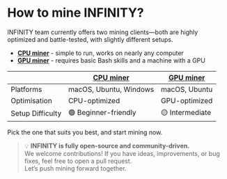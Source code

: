 # How to mine INFINITY?

INFINITY team currently offers two mining clients—both are highly optimized and battle-tested, with slightly different setups.
- [**CPU miner**](https://github.com/8finity-xyz/miner-cpu) - simple to run, works on nearly any computer
- [**GPU miner**](https://github.com/8finity-xyz/miner-gpu) - requires basic Bash skills and a machine with a GPU

| | [CPU miner](https://github.com/8finity-xyz/miner-cpu) | [GPU miner](https://github.com/8finity-xyz/miner-gpu) |
|--|--|--|
|Platforms| macOS, Ubuntu, Windows| macOS, Ubuntu|
| Optimisation | CPU-optimized | GPU-optimized |
| Setup Difficulty | 🟢 Beginner-friendly | 🟡 Intermediate |

Pick the one that suits you best, and start mining now.

> 💡 **INFINITY is fully open-source and community-driven.**  
> We welcome contributions! If you have ideas, improvements, or bug fixes, feel free to open a pull request.  
> Let’s push mining forward together.

